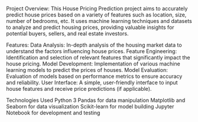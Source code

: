 Project Overview:
This House Pricing Prediction project aims to accurately predict house prices based on a variety of features such as location, size, number of bedrooms, etc. It uses machine learning techniques and datasets to analyze and predict housing prices, providing valuable insights for potential buyers, sellers, and real estate investors.

Features:
Data Analysis: In-depth analysis of the housing market data to understand the factors influencing house prices.
Feature Engineering: Identification and selection of relevant features that significantly impact the house pricing.
Model Development: Implementation of various machine learning models to predict the prices of houses.
Model Evaluation: Evaluation of models based on performance metrics to ensure accuracy and reliability.
User Interface: A simple, user-friendly interface to input house features and receive price predictions (if applicable).


Technologies Used
Python 3
Pandas for data manipulation
Matplotlib and Seaborn for data visualization
Scikit-learn for model building
Jupyter Notebook for development and testing
